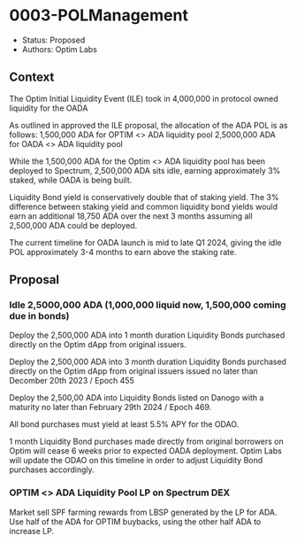 # 0003-POLManagement

- Status: Proposed
- Authors: Optim Labs

## Context

The Optim Initial Liquidity Event (ILE) took in 4,000,000 in protocol owned liquidity for the OADA

As outlined in approved the ILE proposal, the allocation of the ADA POL is as follows:
1,500,000 ADA for OPTIM <> ADA liquidity pool 
2,5000,000 ADA for OADA <> ADA liquidity pool 

While the 1,500,000 ADA for the Optim <> ADA liquidity pool has been deployed to Spectrum, 2,500,000 ADA sits idle, earning approximately 3% staked, while OADA is being built. 

Liquidity Bond yield is conservatively double that of staking yield. The 3% difference between staking yield and common liquidity bond yields would earn an additional 18,750 ADA over the next 3 months assuming all 2,500,000 ADA could be deployed. 

The current timeline for OADA launch is mid to late Q1 2024, giving the idle POL approximately 3-4 months to earn above the staking rate. 

## Proposal

### Idle 2,5000,000 ADA (1,000,000 liquid now, 1,500,000 coming due in bonds)

Deploy the 2,500,000 ADA into 1 month duration Liquidity Bonds purchased directly on the Optim dApp from original issuers. 

Deploy the 2,500,000 ADA into 3 month duration Liquidity Bonds purchased directly on the Optim dApp from original issuers issued no later than Decomber 20th 2023 / Epoch 455

Deploy the 2,500,00 ADA into Liquidity Bonds listed on Danogo with a maturity no later than February 29th 2024 / Epoch 469. 

All bond purchases must yield at least 5.5% APY for the ODAO. 

1 month Liquidity Bond purchases made directly from original borrowers on Optim will cease 6 weeks prior to expected OADA deployment. Optim Labs will update the ODAO on this timeline in order to adjust Liquidity Bond purchases accordingly. 

### OPTIM <> ADA Liquidity Pool LP on Spectrum DEX

Market sell SPF farming rewards from LBSP generated by the LP for ADA.
Use half of the ADA for OPTIM buybacks, using the other half ADA to increase LP.  



